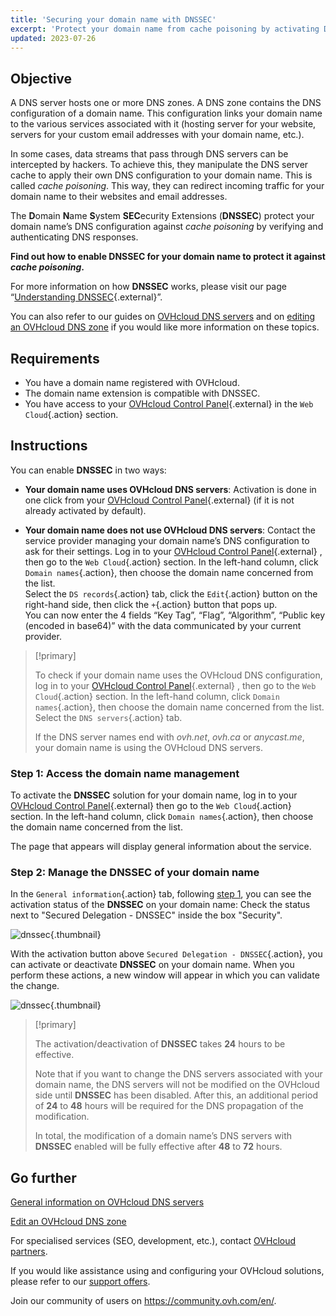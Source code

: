 ```yaml
---
title: 'Securing your domain name with DNSSEC'
excerpt: 'Protect your domain name from cache poisoning by activating DNSSEC'
updated: 2023-07-26
---
```


## Objective 

A DNS server hosts one or more DNS zones. A DNS zone contains the DNS configuration of a domain name. This configuration links your domain name to the various services associated with it (hosting server for your website, servers for your custom email addresses with your domain name, etc.).

In some cases, data streams that pass through DNS servers can be intercepted by hackers.
To achieve this, they manipulate the DNS server cache to apply their own DNS configuration to your domain name. This is called *cache poisoning*.
This way, they can redirect incoming traffic for your domain name to their websites and email addresses.

The **D**omain **N**ame **S**ystem **SEC**ecurity Extensions (**DNSSEC**) protect your domain name’s DNS configuration against *cache poisoning* by verifying and authenticating DNS responses.

**Find out how to enable DNSSEC for your domain name to protect it against *cache poisoning*.**

For more information on how **DNSSEC** works, please visit our page “[Understanding DNSSEC](https://www.ovhcloud.com/en-sg/domains/dnssec/){.external}”.

You can also refer to our guides on [OVHcloud DNS servers](/pages/web_cloud/domains/dns_server_general_information) and on [editing an OVHcloud DNS zone](/pages/web_cloud/domains/dns_zone_edit) if you would like more information on these topics.

## Requirements

- You have a domain name registered with OVHcloud.
- The domain name extension is compatible with DNSSEC.
- You have access to your [OVHcloud Control Panel](https://ca.ovh.com/auth/?action=gotomanager&from=https://www.ovh.com/sg/&ovhSubsidiary=sg){.external} in the `Web Cloud`{.action} section.

## Instructions

You can enable **DNSSEC** in two ways:

- **Your domain name uses OVHcloud DNS servers**: Activation is done in one click from your [OVHcloud Control Panel](https://ca.ovh.com/auth/?action=gotomanager&from=https://www.ovh.com/sg/&ovhSubsidiary=sg){.external} (if it is not already activated by default).

- **Your domain name does not use OVHcloud DNS servers**: Contact the service provider managing your domain name’s DNS configuration to ask for their settings. Log in to your [OVHcloud Control Panel](https://ca.ovh.com/auth/?action=gotomanager&from=https://www.ovh.com/sg/&ovhSubsidiary=sg){.external} , then go to the `Web Cloud`{.action} section. In the left-hand column, click `Domain names`{.action}, then choose the domain name concerned from the list.</br>
Select the `DS records`{.action} tab, click the `Edit`{.action} button on the right-hand side, then click the `+`{.action} button that pops up.</br>
You can now enter the 4 fields “Key Tag”, “Flag”, “Algorithm”, “Public key (encoded in base64)” with the data communicated by your current provider.

> [!primary]
>
> To check if your domain name uses the OVHcloud DNS configuration, log in to your [OVHcloud Control Panel](https://ca.ovh.com/auth/?action=gotomanager&from=https://www.ovh.com/sg/&ovhSubsidiary=sg){.external} , then go to the `Web Cloud`{.action} section. In the left-hand column, click `Domain names`{.action}, then choose the domain name concerned from the list. Select the `DNS servers`{.action} tab.
>
> If the DNS server names end with *ovh.net*, *ovh.ca* or *anycast.me*, your domain name is using the OVHcloud DNS servers.
>

### Step 1: Access the domain name management <a name="step1"></a>

To activate the **DNSSEC** solution for your domain name, log in to your [OVHcloud Control Panel](https://ca.ovh.com/auth/?action=gotomanager&from=https://www.ovh.com/sg/&ovhSubsidiary=sg){.external} then go to the `Web Cloud`{.action} section. In the left-hand column, click `Domain names`{.action}, then choose the domain name concerned from the list.

The page that appears will display general information about the service. 

### Step 2: Manage the DNSSEC of your domain name

In the `General information`{.action} tab, following [step 1](#step1), you can see the activation status of the **DNSSEC** on your domain name: Check the status next to "Secured Delegation - DNSSEC" inside the box "Security".

![dnssec](images/activate-dnssec-step2.png){.thumbnail}

With the activation button above `Secured Delegation - DNSSEC`{.action}, you can activate or deactivate **DNSSEC** on your domain name. When you perform these actions, a new window will appear in which you can validate the change.

![dnssec](images/activate-dnssec-step3.png){.thumbnail}

> [!primary]
>
> The activation/deactivation of **DNSSEC** takes **24** hours to be effective.
>
> Note that if you want to change the DNS servers associated with your domain name, the DNS servers will not be modified on the OVHcloud side until **DNSSEC** has been disabled. After this, an additional period of **24** to **48** hours will be required for the DNS propagation of the modification.
>
> In total, the modification of a domain name’s DNS servers with **DNSSEC** enabled will be fully effective after **48** to **72** hours.
>

## Go further

[General information on OVHcloud DNS servers](/pages/web_cloud/domains/dns_server_general_information)

[Edit an OVHcloud DNS zone](/pages/web_cloud/domains/dns_zone_edit)

For specialised services (SEO, development, etc.), contact [OVHcloud partners](https://partner.ovhcloud.com/en-sg/directory/).

If you would like assistance using and configuring your OVHcloud solutions, please refer to our [support offers](https://www.ovhcloud.com/en-sg/support-levels/).

Join our community of users on <https://community.ovh.com/en/>. 
